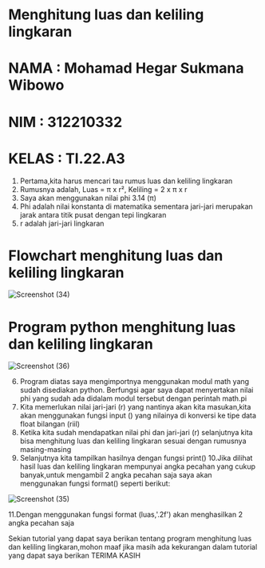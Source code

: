 # Menghitung luas dan keliling lingkaran
# NAMA : Mohamad Hegar Sukmana Wibowo
# NIM : 312210332
# KELAS : TI.22.A3

1. Pertama,kita harus mencari tau rumus luas dan keliling lingkaran
2. Rumusnya adalah, Luas = π x r², Keliling = 2 x π x r
3. Saya akan menggunakan nilai phi 3.14 (π)
4. Phi adalah nilai konstanta di matematika sementara jari-jari merupakan jarak antara titik pusat dengan tepi lingkaran
5. r adalah jari-jari lingkaran

# Flowchart menghitung luas dan keliling lingkaran

![Screenshot (34)](https://user-images.githubusercontent.com/115518483/198881724-f74c0f81-9f24-42ad-ac71-af4fe1e931b5.png)

# Program python menghitung luas dan keliling lingkaran

![Screenshot (36)](https://user-images.githubusercontent.com/115518483/198881988-8abbffc0-fe8f-435e-9c32-9da475fa6c2a.png)

6. Program diatas saya mengimportnya menggunakan modul math yang sudah disediakan python. Berfungsi agar saya dapat menyertakan nilai phi yang sudah ada didalam modul      tersebut dengan perintah math.pi
7. Kita memerlukan nilai jari-jari (r) yang nantinya akan kita masukan,kita akan menggunakan fungsi input () yang nilainya di konversi ke tipe data float bilangan (riil)
8. Ketika kita sudah mendapatkan nilai phi dan jari-jari (r) selanjutnya kita bisa menghitung luas dan keliling lingkaran sesuai dengan rumusnya masing-masing
9. Selanjutnya kita tampilkan hasilnya dengan fungsi print()
10.Jika dilihat hasil luas dan keliling lingkaran mempunyai angka pecahan yang cukup banyak,untuk mengambil 2 angka pecahan saja saya akan menggunakan fungsi format() seperti berikut:

![Screenshot (35)](https://user-images.githubusercontent.com/115518483/198882654-fbb370d9-f9cd-409c-be42-91cad5cb8236.png)

11.Dengan menggunakan fungsi format (luas,'.2f') akan menghasilkan 2 angka pecahan saja

Sekian tutorial yang dapat saya berikan tentang program menghitung luas dan keliling lingkaran,mohon maaf jika masih ada kekurangan dalam tutorial yang dapat saya berikan TERIMA KASIH
